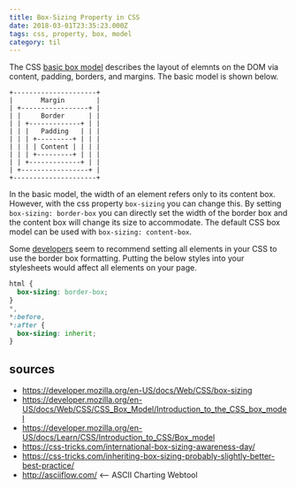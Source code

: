 ```yaml
---
title: Box-Sizing Property in CSS
date: 2018-03-01T23:35:23.000Z
tags: css, property, box, model
category: til
---
```


The CSS [basic box model](https://developer.mozilla.org/en-US/docs/Web/CSS/CSS_Box_Model/Introduction_to_the_CSS_box_model) describes the layout of elemnts on the DOM via content, padding, borders, and margins. The basic model is shown below.

```
+---------------------+
|       Margin        |
| +-----------------+ |
| |     Border      | |
| | +-------------+ | |
| | |   Padding   | | |
| | | +---------+ | | |
| | | | Content | | | |
| | | +---------+ | | |
| | +-------------+ | |
| +-----------------+ |
+---------------------+
```

In the basic model, the width of an element refers only to its content box. However, with the css property `box-sizing` you can change this. By setting `box-sizing: border-box` you can directly set the width of the border box and the content box will change its size to accommodate. The default CSS box model can be used with `box-sizing: content-box`.

Some [developers](https://css-tricks.com/international-box-sizing-awareness-day/) seem to recommend setting all elements in your CSS to use the border box formatting. Putting the below styles into your stylesheets would affect all elements on your page.

```css
html {
  box-sizing: border-box;
}
*,
*:before,
*:after {
  box-sizing: inherit;
}
```

## sources

- https://developer.mozilla.org/en-US/docs/Web/CSS/box-sizing
- https://developer.mozilla.org/en-US/docs/Web/CSS/CSS_Box_Model/Introduction_to_the_CSS_box_model
- https://developer.mozilla.org/en-US/docs/Learn/CSS/Introduction_to_CSS/Box_model
- https://css-tricks.com/international-box-sizing-awareness-day/
- https://css-tricks.com/inheriting-box-sizing-probably-slightly-better-best-practice/
- http://asciiflow.com/ <-- ASCII Charting Webtool
